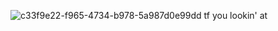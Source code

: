 ![c33f9e22-f965-4734-b978-5a987d0e99dd](https://github.com/user-attachments/assets/f9352c01-7b64-471d-86f1-ed0f90a2cc78) tf you lookin' at


